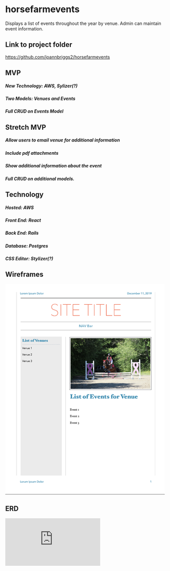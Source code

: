 # horsefarmevents

Displays a list of events throughout the year by venue. Admin can maintain event information.

## Link to project folder

https://github.com/joannbriggs2/horsefarmevents

## MVP

##### New Technology: AWS, Sylizer(?)

##### Two Models: Venues and Events

##### Full CRUD on Events Model

## Stretch MVP

##### Allow users to email venue for additional information

##### Include pdf attachments

##### Show additional information about the event

##### Full CRUD on additional models.

## Technology

##### Hosted: AWS

##### Front End: React

##### Back End: Rails

##### Database: Postgres

##### CSS Editor: Stylizer(?)

## Wireframes

![](https://github.com/joannbriggs2/horsefarmevents/blob/master/Wireframe.png)

## ERD

![](https://github.com/joannbriggs2/horsefarmevents/blob/master/Wireframe.ERD.pdf)
